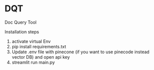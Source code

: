 # DQT
Doc Query Tool

Installation steps
1) activate virtual Env
2) pip install requirements.txt
3) Update .env file with pinecone (if you want to use pinecode instead vector DB) and open api key
4) streamlit run main.py
